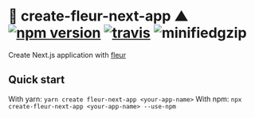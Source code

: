 # 🌼 create-fleur-next-app ▲ [![npm version](https://badge.fury.io/js/create-fleur-next-app.svg)](https://www.npmjs.com/package/create-fleur-next-app) [![travis](https://travis-ci.org/ra-gg/fleur.svg?branch=master)](https://travis-ci.org/ra-gg/fleur) ![minifiedgzip](https://badgen.net/bundlephobia/minzip/create-fleur-next-app)

Create Next.js application with [fleur](https://github.com/ra-gg/fleur)

## Quick start

With yarn: `yarn create fleur-next-app <your-app-name>`
With npm: `npx create-fleur-next-app <your-app-name> --use-npm`
